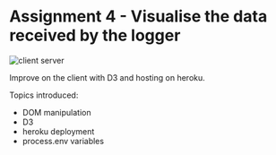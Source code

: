 Assignment 4 - Visualise the data received by the logger
======================================================

![client server](/img/ark_client_server.png)

Improve on the client with D3 and hosting on heroku.

Topics introduced:

* DOM manipulation
* D3
* heroku deployment
* process.env variables